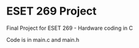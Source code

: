 # ESET 269 Project
 Final Project for ESET 269 - Hardware coding in C

Code is in main.c and main.h
